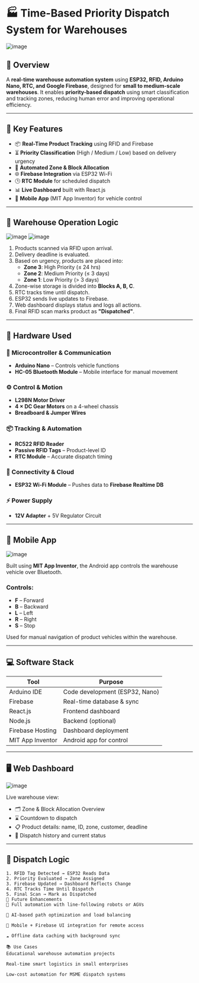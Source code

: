 # 🏭 Time-Based Priority Dispatch System for Warehouses
![image](https://github.com/user-attachments/assets/5c839cf7-6943-43f6-af49-2e3e0618354a)

## 📌 Overview

A **real-time warehouse automation system** using **ESP32, RFID, Arduino Nano, RTC, and Google Firebase**, designed for **small to medium-scale warehouses**. It enables **priority-based dispatch** using smart classification and tracking zones, reducing human error and improving operational efficiency.

---

## 🚀 Key Features

- 📦 **Real-Time Product Tracking** using RFID and Firebase
- ⏳ **Priority Classification** (High / Medium / Low) based on delivery urgency
- 📍 **Automated Zone & Block Allocation**
- 🌐 **Firebase Integration** via ESP32 Wi-Fi
- 🕒 **RTC Module** for scheduled dispatch
- 📊 **Live Dashboard** built with React.js
- 📱 **Mobile App** (MIT App Inventor) for vehicle control

---

## 🧠 Warehouse Operation Logic
![image](https://github.com/user-attachments/assets/72fd03b4-8c6b-4444-aff0-aa8e4830cc30)
![image](https://github.com/user-attachments/assets/61939a33-0a0e-4aa5-acb3-0ffbf9bb3ef0)

1. Products scanned via RFID upon arrival.
2. Delivery deadline is evaluated.
3. Based on urgency, products are placed into:
   - **Zone 3**: High Priority (≤ 24 hrs)
   - **Zone 2**: Medium Priority (≤ 3 days)
   - **Zone 1**: Low Priority (> 3 days)
4. Zone-wise storage is divided into **Blocks A, B, C**.
5. RTC tracks time until dispatch.
6. ESP32 sends live updates to Firebase.
7. Web dashboard displays status and logs all actions.
8. Final RFID scan marks product as **"Dispatched"**.

---

## 🧰 Hardware Used

### 🔌 Microcontroller & Communication
- **Arduino Nano** – Controls vehicle functions
- **HC-05 Bluetooth Module** – Mobile interface for manual movement

### ⚙️ Control & Motion
- **L298N Motor Driver**
- **4 × DC Gear Motors** on a 4-wheel chassis
- **Breadboard & Jumper Wires**

### 📦 Tracking & Automation
- **RC522 RFID Reader**
- **Passive RFID Tags** – Product-level ID
- **RTC Module** – Accurate dispatch timing

### 📶 Connectivity & Cloud
- **ESP32 Wi-Fi Module** – Pushes data to **Firebase Realtime DB**

### ⚡ Power Supply
- **12V Adapter** + 5V Regulator Circuit

---

## 📱 Mobile App
![image](https://github.com/user-attachments/assets/49d01409-3eb9-441a-a3d1-9718bad58ac3)

Built using **MIT App Inventor**, the Android app controls the warehouse vehicle over Bluetooth.

### Controls:
- **F** – Forward
- **B** – Backward
- **L** – Left
- **R** – Right
- **S** – Stop

Used for manual navigation of product vehicles within the warehouse.

---

## 💻 Software Stack

| Tool           | Purpose                        |
|----------------|-------------------------------|
| Arduino IDE    | Code development (ESP32, Nano) |
| Firebase       | Real-time database & sync      |
| React.js       | Frontend dashboard             |
| Node.js        | Backend (optional)             |
| Firebase Hosting | Dashboard deployment         |
| MIT App Inventor | Android app for control      |

---

## 🖥️ Web Dashboard
![image](https://github.com/user-attachments/assets/2e210064-c981-4efe-8647-5ab95c5e22ec)

Live warehouse view:
- 🗂️ Zone & Block Allocation Overview
- ⌛ Countdown to dispatch
- 📋 Product details: name, ID, zone, customer, deadline
- 🧾 Dispatch history and current status

---

## 🔁 Dispatch Logic

```text
1. RFID Tag Detected → ESP32 Reads Data
2. Priority Evaluated → Zone Assigned
3. Firebase Updated → Dashboard Reflects Change
4. RTC Tracks Time Until Dispatch
5. Final Scan → Mark as Dispatched
🔮 Future Enhancements
🔧 Full automation with line-following robots or AGVs

🤖 AI-based path optimization and load balancing

📲 Mobile + Firebase UI integration for remote access

☁️ Offline data caching with background sync

📚 Use Cases
Educational warehouse automation projects

Real-time smart logistics in small enterprises

Low-cost automation for MSME dispatch systems

